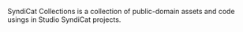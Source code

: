 SyndiCat Collections is a collection of public-domain assets and code usings in Studio SyndiCat projects.